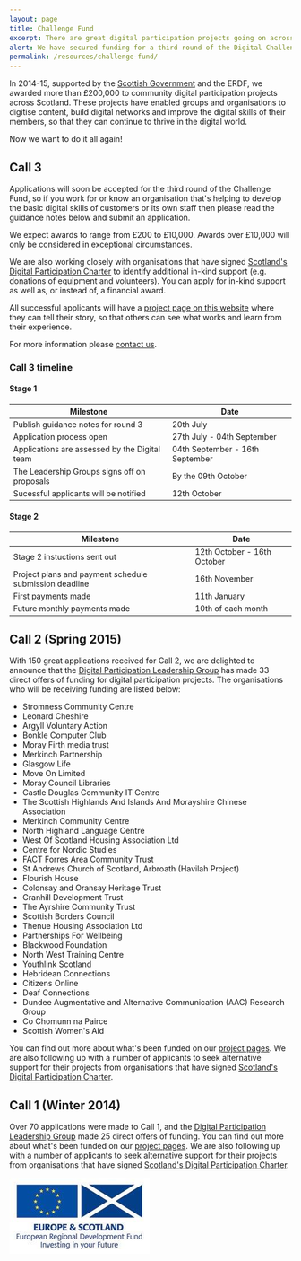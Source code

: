 ```yaml
---
layout: page
title: Challenge Fund
excerpt: There are great digital participation projects going on across Scotland. We want to support existing projects to do more, and encourage new projects to get started.
alert: We have secured funding for a third round of the Digital Challenge Fund - for more information, see below 
permalink: /resources/challenge-fund/
---
```



In 2014-15, supported by the [Scottish Government](http://www.gov.scot) and the ERDF, we awarded more than £200,000 to community digital participation projects across Scotland. These projects have enabled groups and organisations to digitise content, build digital networks and improve the digital skills of their members, so that they can continue to thrive in the digital world. 

Now we want to do it all again! 

## Call 3 

Applications will soon be accepted for the third round of the Challenge Fund, so if you work for or know an organisation that's helping to develop the basic digital skills of customers or its own staff then please read the guidance notes below and submit an application.

We expect awards to range from £200 to £10,000. Awards over £10,000 will only be considered in exceptional circumstances.

We are also working closely with organisations that have signed [Scotland's Digital Participation Charter](/charter/) to identify additional in-kind support (e.g. donations of equipment and volunteers). You can apply for in-kind support as well as, or instead of, a financial award.

All successful applicants will have a [project page on this website](/projects/) where they can tell their story, so that others can see what works and learn from their experience.

For more information please [contact us](/contact/).

### Call 3 timeline

#### Stage 1

<div class="row">
<table class="table table-bordered">
 <thead>
      <tr>
        <th>Milestone</th>
        <th>Date</th>
      </tr>
    </thead>
    <tbody>
      <tr>
        <td class="success col-md-6">Publish guidance notes for round 3</td>
        <td class="success">20th July</td>
      </tr>
      <tr>
      <td class="col-md-6">Application process open</td>
        <td>27th July - 04th September</td>
      </tr>
	  <tr>
      <td class="col-md-6">Applications are assessed by the Digital team</td>
        <td>04th September - 16th September</td>
      </tr>
  		<tr>
      <td class="col-md-6">The Leadership Groups signs off on proposals</td>
        <td>By the 09th October</td>
      </tr>
  		<tr>
      <td class="col-md-6">Sucessful applicants will be notified</td>
        <td>12th October</td>
      </tr>
      </tbody>
</table>
</div>

#### Stage 2

<table class="table table-bordered">
 <thead>
      <tr>
        <th>Milestone</th>
        <th>Date</th>
      </tr>
    </thead>
    <tbody>
      <tr>
        <td class="col-md-6">Stage 2 instuctions sent out</td>
        <td>12th October - 16th October</td>
      </tr>
      <tr>
      <td class="col-md-6">Project plans and payment schedule submission deadline</td>
        <td>16th November</td>
      </tr>
	  <tr>
      <td class="col-md-6">First payments made</td>
        <td>11th January</td>
      </tr>
  		<tr>
      <td class="col-md-6">Future monthly payments made</td>
        <td>10th of each month</td>
      </tr>
      </tbody>
</table>

## Call 2 (Spring 2015) 

With 150 great applications received for Call 2, we are delighted to announce that the [Digital Participation Leadership Group](/about/) has made 33 direct offers of funding for digital participation projects. The organisations who will be receiving funding are listed below:

* Stromness Community Centre
* Leonard Cheshire
* Argyll Voluntary Action
* Bonkle Computer Club
* Moray Firth media trust
* Merkinch Partnership
* Glasgow Life
* Move On Limited
* Moray Council Libraries
* Castle Douglas Community IT Centre
* The Scottish Highlands And Islands And Morayshire Chinese Association
* Merkinch Community Centre
* North Highland Language Centre
* West Of Scotland Housing Association Ltd
* Centre for Nordic Studies
* FACT Forres Area Community Trust
* St Andrews Church of Scotland, Arbroath (Havilah Project)
* Flourish House
* Colonsay and Oransay Heritage Trust
* Cranhill Development Trust
* The Ayrshire Community Trust
* Scottish Borders Council
* Thenue Housing Association Ltd
* Partnerships For Wellbeing
* Blackwood Foundation
* North West Training Centre
* Youthlink Scotland
* Hebridean Connections
* Citizens Online
* Deaf Connections
* Dundee Augmentative and Alternative Communication (AAC) Research Group
* Co Chomunn na Pairce
* Scottish Women's Aid

You can find out more about what's been funded on our [project pages](/projects/). We are also following up with a number of applicants to seek alternative support for their projects from organisations that have signed [Scotland's Digital Participation Charter](/charter/). 



## Call 1 (Winter 2014)

Over 70 applications were made to Call 1, and the [Digital Participation Leadership Group](/about/) made 25 direct offers of funding. You can find out more about what's been funded on our [project pages](/projects/). We are also following up with a number of applicants to seek alternative support for their projects from organisations that have signed [Scotland's Digital Participation Charter](/charter/).


![ERDF](/images/erdf.jpg)